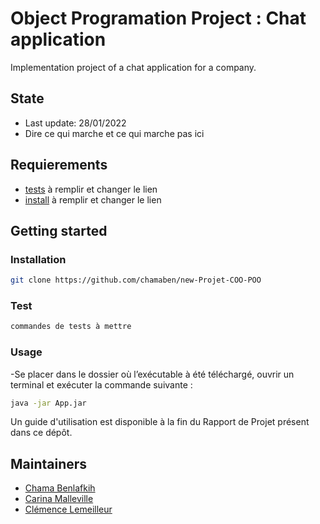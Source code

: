 # Object Programation Project : Chat application

Implementation project of a chat application for a company. 

## State
- Last update: 28/01/2022
- Dire ce qui marche et ce qui marche pas ici 

## Requierements
- [tests](https://graphviz.org/) à remplir et changer le lien 
- [install](https://dune.build/) à remplir et changer le lien 

## Getting started
### Installation
```bash
git clone https://github.com/chamaben/new-Projet-COO-POO
```
### Test
```bash
commandes de tests à mettre
```
### Usage
-Se placer dans le dossier où l’exécutable à été téléchargé, ouvrir un terminal et exécuter la commande suivante : 
```bash
java -jar App.jar
```
Un guide d'utilisation est disponible à la fin du Rapport de Projet présent dans ce dépôt.

## Maintainers
- [Chama Benlafkih](https://github.com/chamaben)
- [Carina Malleville](https://github.com/MaCarina) 
- [Clémence Lemeilleur](https://github.com/Clemence-Lemeilleur) 
